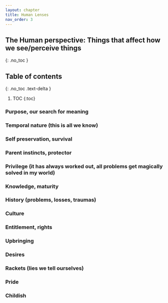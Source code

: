 ```yaml
---
layout: chapter
title: Human Lenses
nav_order: 3
---
```


## The Human perspective: Things that affect how we see/perceive things
{: .no_toc }

<h2>Table of contents</h2>
{: .no_toc .text-delta }

1. TOC
{:toc}
  
### Purpose, our search for meaning

### Temporal nature (this is all we know)

### Self preservation, survival

### Parent instincts, protector

### Privilege (it has always worked out, all problems get magically solved in my world)

### Knowledge, maturity

### History (problems, losses, traumas)

### Culture

### Entitlement, rights 

### Upbringing 

### Desires

### Rackets (lies we tell ourselves)

### Pride

### Childish
